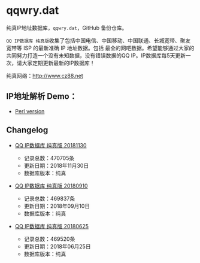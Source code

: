 # qqwry.dat

纯真IP地址数据库，`qqwry.dat`，GitHub 备份仓库。

`QQ IP数据库 纯真版`收集了包括中国电信、中国移动、中国联通、长城宽带、聚友宽带等 ISP 的最新准确 IP 地址数据。包括
最全的网吧数据。希望能够通过大家的共同努力打造一个没有未知数据，没有错误数据的QQ IP。IP数据库每5天更新一次，请大家定期更新最新的IP数据库！

纯真网络：http://www.cz88.net


## IP地址解析 Demo：

- [Perl version](./ip_query.pl)


## Changelog

* [QQ IP数据库 纯真版 20181130](./20181130/)
  - 记录总数：470705条
  - 更新日期：2018年11月30日
  - 数据库版本：纯真

* [QQ IP数据库 纯真版 20180910](./20180910/)
  - 记录总数：469837条
  - 更新日期：2018年09月10日
  - 数据库版本：纯真

* [QQ IP数据库 纯真版 20180625](./20180625/)
  - 记录总数：469520条
  - 更新日期：2018年06月25日
  - 数据库版本：纯真
